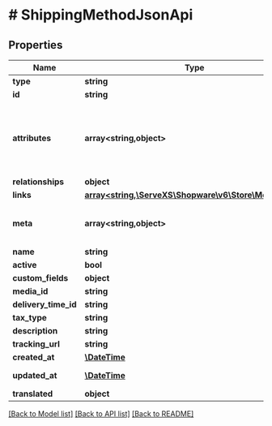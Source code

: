 # # ShippingMethodJsonApi

## Properties

Name | Type | Description | Notes
------------ | ------------- | ------------- | -------------
**type** | **string** |  |
**id** | **string** |  |
**attributes** | **array<string,object>** | Members of the attributes object (\&quot;attributes\&quot;) represent information about the resource object in which it&#39;s defined. | [optional]
**relationships** | **object** |  | [optional]
**links** | [**array<string,\ServeXS\Shopware\v6\Store\Model\Link>**](Link.md) |  | [optional]
**meta** | **array<string,object>** | Non-standard meta-information that can not be represented as an attribute or relationship. | [optional]
**name** | **string** |  |
**active** | **bool** |  | [optional]
**custom_fields** | **object** |  | [optional]
**media_id** | **string** |  | [optional]
**delivery_time_id** | **string** |  |
**tax_type** | **string** |  |
**description** | **string** |  | [optional]
**tracking_url** | **string** |  | [optional]
**created_at** | [**\DateTime**](\DateTime.md) |  | [readonly]
**updated_at** | [**\DateTime**](\DateTime.md) |  | [optional] [readonly]
**translated** | **object** |  | [optional]

[[Back to Model list]](../../README.md#models) [[Back to API list]](../../README.md#endpoints) [[Back to README]](../../README.md)
